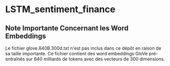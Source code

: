 # LSTM_sentiment_finance

## Note Importante Concernant les Word Embeddings

Le fichier glove.840B.300d.txt n'est pas inclus dans ce dépôt en raison de sa taille importante. Ce fichier contient des word embeddings GloVe pré-entraînés sur 840 milliards de tokens avec des vecteurs de 300 dimensions.

